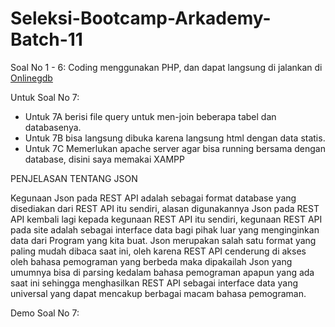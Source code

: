 # Seleksi-Bootcamp-Arkademy-Batch-11
Soal No 1 - 6: Coding menggunakan PHP, dan dapat langsung di jalankan di [Onlinegdb](https://www.onlinegdb.com/)

Untuk Soal No 7: 
- Untuk 7A berisi file query untuk men-join beberapa tabel dan databasenya.
- Untuk 7B bisa langsung dibuka karena langsung html dengan data statis.
- Untuk 7C Memerlukan apache server agar bisa running bersama dengan database, disini saya memakai XAMPP

PENJELASAN TENTANG JSON

Kegunaan Json pada REST API adalah sebagai format database yang disediakan dari REST API itu sendiri, alasan digunakannya Json pada REST API kembali lagi kepada kegunaan REST API itu sendiri, kegunaan REST API pada site adalah sebagai interface data bagi pihak luar yang menginginkan data dari Program yang kita buat. Json merupakan salah satu format yang paling mudah dibaca saat ini, oleh karena REST API cenderung di akses oleh bahasa pemograman yang berbeda maka dipakailah Json yang umumnya bisa di parsing kedalam bahasa pemograman apapun yang ada saat ini sehingga menghasilkan REST API sebagai interface data yang universal yang dapat mencakup berbagai macam bahasa pemograman.

Demo Soal No 7:
